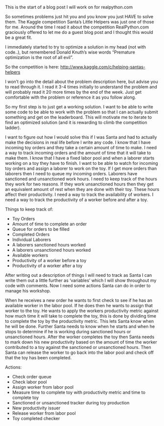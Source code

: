 This is the start of a blog post I will work on for realpython.com

So sometimes problems just hit you and you know you just HAVE to solve them. The Kaggle competition Santa’s Little Helpers was just one of those for me. Around the time I read it about the competition RealPython.com graciously offered to let me do a guest blog post and I thought this would be a great fit.

I immediately started to try to optimize a solution in my head (not with code..), but remembered Donald Knuth’s wise words “Premature optimization is the root of all evil”.

So the competition is here: http://www.kaggle.com/c/helping-santas-helpers

I won’t go into the detail about the problem description here, but advise you to read through it. I read it 3-4 times initially to understand the problem and will probably read it 20 more times by the end of the week. Just get comfortable with the problem or reference it as you follow along.

So my first step is to just get a working solution. I want to be able to write some code to be able to work with the problem so that I can actually submit something and get on the leaderboard. This will motivate me to iterate to find an optimized solution (and it is rewarding to climb the competition ladder).

I want to figure out how I would solve this if I was Santa and had to actually make the decisions in real life before I write any code. I know that I have incoming toy orders and they take a certain amount of time to make. I need a way to track incoming orders and the amount of time that it will take to make them. I know that I have a fixed labor pool and when a laborer starts working on a toy they have to finish. I want to be able to watch for incoming toy orders and assign a laborer to work on the toy. If I get more orders than laborers then I need to queue my incoming orders. Laborers have sanctioned and unsanctioned work hours. I need to keep track of the hours they work for two reasons. If they work unsanctioned hours then they get an equivalent amount of rest when they are done with their toy. These hours affect their productivity. I need a way to track the availability of workers. I need a way to track the productivity of a worker before and after a toy.

Things to keep track of:
- Toy Orders
- Amount of time to complete an order
- Queue for orders to be filled
- Completed Orders
- Individual Laborers
- A laborers sanctioned hours worked
- A laborers unsanctioned hours worked
- Available workers
- Productivity of a worker before a toy
- Productivity of a worker after a toy

After writing out a description of things I will need to track as Santa I can write them out a little further as ‘variables’ which I will show throughout my code with comments. Now I need some actions Santa can do in order to manage his workshop.

When he receives a new order he wants to first check to see if he has an available worker in the labor pool. If he does then he wants to assign that worker to the toy. He wants to apply the workers productivity metric against how much time it will take to complete the toy, this is done by dividing time to complete the toy by the productivity metric. This lets Santa know when he will be done. Further Santa needs to know when he starts and when he stops to determine if he is working during sanctioned hours or unsanctioned hours. After the worker completes the toy then Santa needs to mark down his new productivity based on the amount of time the worker contributed to a toy against the sanctioned or unsanctioned hours. Then Santa can release the worker to go back into the labor pool and check off that the toy has been completed.

Actions:
- Check order queue
- Check labor pool
- Assign worker from labor pool
- Measure time to complete toy with productivity metric and time to complete toy
- Sanctioned or unsanctioned tracker during toy production
- New productivity issuer
- Release worker from labor pool
- Toy completed checker